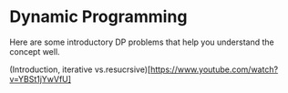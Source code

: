 # Dynamic Programming
Here are some introductory DP problems that help you understand the concept well.

(Introduction, iterative vs.resucrsive)[https://www.youtube.com/watch?v=YBSt1jYwVfU]

